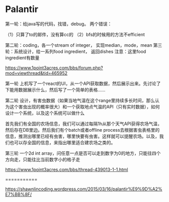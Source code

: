 # Palantir 

第一轮：给java写的代码，找错，debug。
两个错误：

（1）只算了to的邮件，没有算cc的
（2）bfs的时候用的方法不efficient

第二轮：coding，各一个stream of integer， 实现median，mode，mean
第三轮：系统设计，给一系列food ingredient， 返回dishes
注意：这里food ingredient有数量



https://www.1point3acres.com/bbs/forum.php?mod=viewthread&tid=465952







第一轮 上机写了一个react的UI，从一个API获取数据，然后展示出来。先讨论了下能用数据展示什么，然后写了一个简单的表格……



第二轮 设计，有害虫数据（如果当地气温在这个range里持续多长时间，那么认为这个害虫出现的概率很大）和一个获取地点气温的API（只有实时数据），如何设计一个系统，以及这个系统可以做什么

首先我们有全国的农场信息，我们可以通过每隔1h从那个天气API获得农场气温，然后存在DB里边。然后我们有个batch或者offline process去根据害虫表格里的信息，推测出哪里已经有虫害，哪里快要有虫害。这样就可以提醒农场。以及，我们也可以存全国的信息，来指出哪里适合建农场之类的。



第三轮 一个2d int array，问任意一点是否可以走到数字为0的地方，只能往四个方向走，只能往比当前数字小的格子走

https://www.1point3acres.com/bbs/thread-439013-1-1.html



===========



https://shawnlincoding.wordpress.com/2015/03/16/palantir%E9%9D%A2%E7%BB%8F/